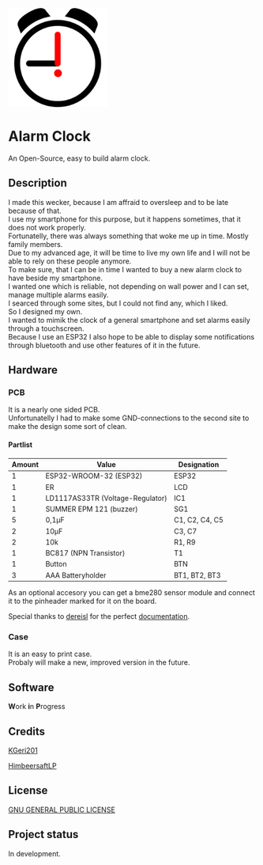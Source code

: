 <img src="AlarmClock.svg" alt="alarm clock" height="200"/>

# Alarm Clock
An Open-Source, easy to build alarm clock.

## Description
I made this wecker, because I am affraid to oversleep and to be late because of that.  
I use my smartphone for this purpose, but it happens sometimes, that it does not work properly.  
Fortunatelly, there was always something that woke me up in time. Mostly family members.  
Due to my advanced age, it will be time to live my own life and I will not be able to rely on these people anymore.  
To make sure, that I can be in time I wanted to buy a new alarm clock to have beside my smartphone.  
I wanted one which is reliable, not depending on wall power and I can set, manage multiple alarms easily.  
I searced through some sites, but I could not find any, which I liked.  
So I designed my own.  
I wanted to mimik the clock of a general smartphone and set alarms easily through a touchscreen.  
Because I use an ESP32 I also hope to be able to display some notifications through bluetooth and use other features of it in the future.   

## Hardware
### PCB
It is a nearly one sided PCB.   
Unfortunatelly I had to make some GND-connections to the second site to make the design some sort of clean.  

#### Partlist  
|Amount | Value | Designation
|-|-|-
| 1 | ESP32-WROOM-32 (ESP32) | ESP32 
| 1 | ER | LCD 
| 1 | LD1117AS33TR (Voltage-Regulator) | IC1 
| 1 | SUMMER EPM 121 (buzzer) | SG1 
| 5 | 0,1µF | C1, C2, C4, C5 
| 2 | 10µF | C3, C7 
| 2 | 10k | R1, R9 
| 1 | BC817 (NPN Transistor) | T1 
| 1 | Button | BTN 
| 3 | AAA Batteryholder | BT1, BT2, BT3  

As an optional accesory you can get a bme280 sensor module and connect it to the pinheader marked for it on the board.

Special thanks to [dereisl](https://github.com/dereisl) for the perfect [documentation](https://github.com/dereisl/esp32-radio).  

### Case
It is an easy to print case.  
Probaly will make a new, improved version in the future.

## Software
**W**ork **i**n **P**rogress

## Credits
[KGeri201](https://github.com/KGeri201)

[HimbeersaftLP](https://github.com/HimbeersaftLP)

## License
[GNU GENERAL PUBLIC LICENSE](https://choosealicense.com/licenses/gpl-3.0/)

## Project status
In development.
